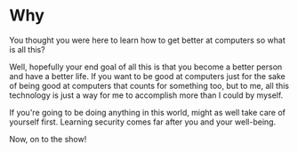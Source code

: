 # Why
You thought you were here to learn how to get better at computers so what is all this? 

Well, hopefully your end goal of all this is that you become a better person and have a better life. If you want to be good at computers just for the sake of being good at computers that counts for something too, but to me, all this technology is just a way for me to accomplish more than I could by myself. 

If you're going to be doing anything in this world, might as well take care of yourself first. Learning security comes far after you and your well-being. 

Now, on to the show! 